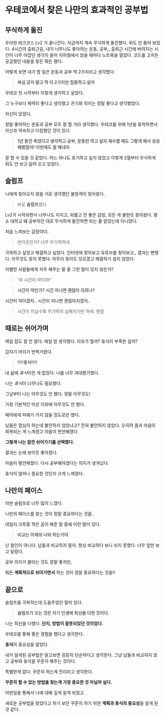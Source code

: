 # 우테코에서 찾은 나만의 효과적인 공부법

## 무식하게 돌진

우아한 테크코스 Lv2 가 끝나간다. 지금까지 계속 무식하게 돌진했다. 뒤도 안 돌아 보았다.
4시간의 출퇴근길, 내가 너무나도 좋아하는 운동, 공부,,
출퇴근 시간에 버려지는 시간이 너무 아깝단 생각이 들어 지하철에서 앉을 때마다 노트북을 열었다.
코드를 고치든 궁금했던 내용을 찾든 뭐든 했다.

어떻게 보면 내가 할 일은 운동과 공부 딱 2가지라고 생각했다.

> **욕심 갖지 말고 딱 이 2가지만 집중하고 살자**

우테코 첫 시작부터 이렇게 생각하고 살았다.

그 누구보다 체력이 좋다고 생각했고 끈기와 의지는 정말 좋다고 생각했었다.

자신이 있었다.

정말 좋아하는 운동과 공부 모두 잘 할 거라 생각했다.
우테코를 위해 1년을 휴학하면서 자신과 약속하고 다짐했던 것이 있다.

> **1년 동안 죽었다고 생각하고 공부, 운동만 하고 살자 재수할 때도 그렇게 해서 성공해봤잖아! 이번에도 잘 해내자**

잘 할 수 있을 것 같았다. 어느 하나도 포기하고 싶지 않았고 이렇게 2월부터 무식하게 뒤도 안 보고 달려 오고 있었다. 

## 슬럼프

나에게 찾아오지 않을 거로 생각했던 불청객이 찾아왔다.

> 바로 **슬럼프**였다

Lv2가 시작되면서 너무나도 지치고, 외롭고 안 좋은 감정, 모든 게 불현듯 찾아왔다.
평소 대학교 떄 공부하던 대로 무식하게 돌진하면 되는 줄 알았는데 아니였다.
 
처음 느껴보는 감정이다.

> 번아웃인가? 너무 무기력하네

극복하고 싶었고 해결하고 싶었다. 인터넷에 찾아보고 유튜브를 찾아보고,,
결과는 뻔했다. 아무것도 찾지 못했다.
아무리 찾아도 모르겠고 해결하기 쉽지 않았다.

이별한 사람들에게 자주 해주는 말 중 그런 말이 있지 않은가?

> '야 시간이 약이야!'
  
> **시간이 약인가? 시간 지나면 괜찮아 지려나?**

시간이 약이겠지.. 시간이 지나면 괜찮아지겠지..

> 시간이 지날수록 무기력이 심해지기만 하네. 젠장

## 때로는 쉬어가며

매일 잠도 잘 안 왔다. 매일 밤 생각했다. 이유가 뭘까? 휴식이 부족한 걸까?

갑자기 머리가 번쩍거렸다.

> **!!!!휴식!!!!**

내 삶에 *휴식*이란 게 없었다. 나를 너무 과대평가했다. 

나는 *휴식*이 너무나도 필요했다.

그날부터 나는 아무것도 안 했다. 정말 아무것도!
 
가장 기본적인 미션 이외에 아무것도 안 했다.

페어에게 피해가 가지 않을 정도로만 했다.

남들은 열심히 하는데 불안하지 않았냐고? 전혀 불안하지 않았다.
오히려 몸과 마음이 회복되는 게 느껴졌고 마음이 편안해졌다.

**그렇게 나는 잠깐 쉬어가기를 선택했다.**

결과는 눈에 보이듯 좋아졌다.

마음이 평안해졌다. 다시 공부해야겠다는 의지가 생겨났다.

휴식이 얼마나 중요한 것인지 크게 느껴졌다.

## 나만의 페이스

이번 슬럼프로 너무 많이 느꼈다.

나만의 페이스를 찾는 것이 정말 중요하다는 것을..

데일리 크루중 작은 곰이 해준 말 중에 이런 말이 있다.

> **비교는 어제의 나와 하는거야**

난 철인이 아니다. 남들과 비교하지 말자. 항상 비교하다 보니 쉬지 못했다. 너무 앞만 보고 달렸다.

공부 의지가 불타는 것도 정말 좋지만,

뭐든 **계획적으로 쉬어가면서** 하는 것이 정말 중요하다는 것을!!

## 끝으로

슬럼프를 극복하는데 도움주었던 말이 있다.

> **슬럼프가 오는 것은 자기 인생에 최선을 다한 것이다.**

나는 최선을 다했다. **단지, 방법이 잘못되었던 것이었다.**

우테코를 통해 좋은 경험을 했다고 생각한다. 

**휴식**의 중요성을 알았다.

내가 알게된 공부법은 알고보면 굉장히 단순하다고 생각한다. 그냥 남들과 비교하지 않고 공부와 휴식을 꾸준히 해주는 것이다.

특별한게 없다. 꾸준히 하는게 진리라고 생각한다.

**꾸준히 할 수 있는 방법을 찾는게 가장 중요한 것 아닐까 싶다.**

이번일을 통해서 나에 대해 깊게 알게 되었고 

새로운 공부법을 찾았다고 하기 보단 꾸준히 하기 위한 **계획과 휴식의 중요성**을 알게 된 것 같다.